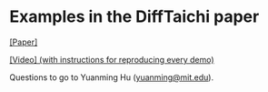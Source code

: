 # Examples in the DiffTaichi paper
[[Paper]](https://arxiv.org/abs/1910.00935)

[[Video] (with instructions for reproducing every demo)](https://www.youtube.com/watch?v=Z1xvAZve9aE)

Questions to go to Yuanming Hu (yuanming@mit.edu).
